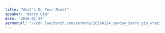 ```yaml
---
title: "What’s On Your Mind?"
speaker: "Barry Gin"
date: "2016-01-24"
sermonUrl: "//cdn.lwechurch.com/sermons/20160124_sunday_barry_gin_whats_on_your_mind.mp3"
---
```

